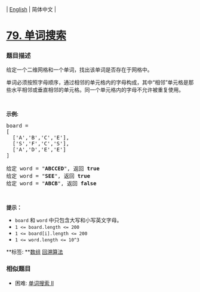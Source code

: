 | [English](README_EN.md) | 简体中文 |

# [79. 单词搜索](https://leetcode-cn.com/problems/word-search)
 ### 题目描述
<p>给定一个二维网格和一个单词，找出该单词是否存在于网格中。</p>

<p>单词必须按照字母顺序，通过相邻的单元格内的字母构成，其中&ldquo;相邻&rdquo;单元格是那些水平相邻或垂直相邻的单元格。同一个单元格内的字母不允许被重复使用。</p>

<p>&nbsp;</p>

<p><strong>示例:</strong></p>

<pre>board =
[
  [&#39;A&#39;,&#39;B&#39;,&#39;C&#39;,&#39;E&#39;],
  [&#39;S&#39;,&#39;F&#39;,&#39;C&#39;,&#39;S&#39;],
  [&#39;A&#39;,&#39;D&#39;,&#39;E&#39;,&#39;E&#39;]
]

给定 word = &quot;<strong>ABCCED</strong>&quot;, 返回 <strong>true</strong>
给定 word = &quot;<strong>SEE</strong>&quot;, 返回 <strong>true</strong>
给定 word = &quot;<strong>ABCB</strong>&quot;, 返回 <strong>false</strong></pre>

<p>&nbsp;</p>

<p><strong>提示：</strong></p>

<ul>
	<li><code>board</code> 和 <code>word</code> 中只包含大写和小写英文字母。</li>
	<li><code>1 &lt;= board.length &lt;= 200</code></li>
	<li><code>1 &lt;= board[i].length &lt;= 200</code></li>
	<li><code>1 &lt;= word.length &lt;= 10^3</code></li>
</ul>

**标签:	**[数组](https://leetcode-cn.com/tag/array) [回溯算法](https://leetcode-cn.com/tag/backtracking) 
 ### 相似题目
- 困难:	[单词搜索 II](https://leetcode-cn.com/problems/word-search-ii) 
